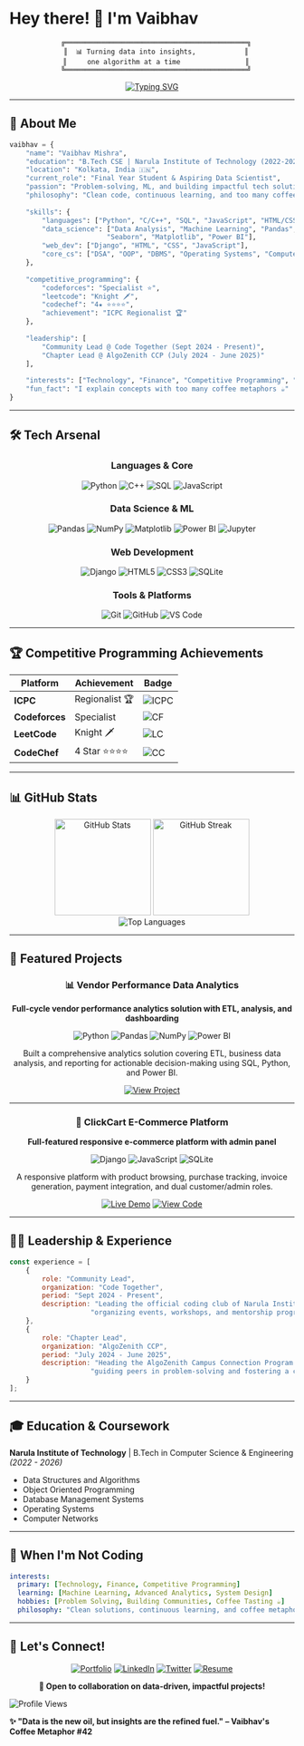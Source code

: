 # Hey there! 👋 I'm Vaibhav

<div align="center">
  
```ascii
  ╔═════════════════════════════════════════════╗
  ║  📊 Turning data into insights,            ║
  ║     one algorithm at a time                ║
  ╚═════════════════════════════════════════════╝
```

[![Typing SVG](https://readme-typing-svg.demolab.com?font=Fira+Code&pause=1000&color=2E9EF7&center=true&vCenter=true&width=500&lines=Data+Science+%26+ML+Enthusiast;Competitive+Programming+Specialist;ICPC+Regionalist+🏆;Building+Impactful+Tech+Solutions)](https://git.io/typing-svg)

</div>

---

## 🎯 About Me

```python
vaibhav = {
    "name": "Vaibhav Mishra",
    "education": "B.Tech CSE | Narula Institute of Technology (2022-2026)",
    "location": "Kolkata, India 🇮🇳",
    "current_role": "Final Year Student & Aspiring Data Scientist",
    "passion": "Problem-solving, ML, and building impactful tech solutions",
    "philosophy": "Clean code, continuous learning, and too many coffee metaphors ☕",
    
    "skills": {
        "languages": ["Python", "C/C++", "SQL", "JavaScript", "HTML/CSS"],
        "data_science": ["Data Analysis", "Machine Learning", "Pandas", "NumPy", 
                        "Seaborn", "Matplotlib", "Power BI"],
        "web_dev": ["Django", "HTML", "CSS", "JavaScript"],
        "core_cs": ["DSA", "OOP", "DBMS", "Operating Systems", "Computer Networks"]
    },
    
    "competitive_programming": {
        "codeforces": "Specialist ⭐",
        "leetcode": "Knight 🗡️",
        "codechef": "4★ ⭐⭐⭐⭐",
        "achievement": "ICPC Regionalist 🏆"
    },
    
    "leadership": [
        "Community Lead @ Code Together (Sept 2024 - Present)",
        "Chapter Lead @ AlgoZenith CCP (July 2024 - June 2025)"
    ],
    
    "interests": ["Technology", "Finance", "Competitive Programming", "Coffee"],
    "fun_fact": "I explain concepts with too many coffee metaphors ☕"
}
```

---

## 🛠️ Tech Arsenal

<div align="center">

### Languages & Core
![Python](https://img.shields.io/badge/-Python-3776AB?style=for-the-badge&logo=python&logoColor=white)
![C++](https://img.shields.io/badge/-C++-00599C?style=for-the-badge&logo=c%2B%2B&logoColor=white)
![SQL](https://img.shields.io/badge/-SQL-4479A1?style=for-the-badge&logo=mysql&logoColor=white)
![JavaScript](https://img.shields.io/badge/-JavaScript-F7DF1E?style=for-the-badge&logo=javascript&logoColor=black)

### Data Science & ML
![Pandas](https://img.shields.io/badge/-Pandas-150458?style=for-the-badge&logo=pandas&logoColor=white)
![NumPy](https://img.shields.io/badge/-NumPy-013243?style=for-the-badge&logo=numpy&logoColor=white)
![Matplotlib](https://img.shields.io/badge/-Matplotlib-11557c?style=for-the-badge&logo=python&logoColor=white)
![Power BI](https://img.shields.io/badge/-Power_BI-F2C811?style=for-the-badge&logo=powerbi&logoColor=black)
![Jupyter](https://img.shields.io/badge/-Jupyter-F37626?style=for-the-badge&logo=jupyter&logoColor=white)

### Web Development
![Django](https://img.shields.io/badge/-Django-092E20?style=for-the-badge&logo=django&logoColor=white)
![HTML5](https://img.shields.io/badge/-HTML5-E34F26?style=for-the-badge&logo=html5&logoColor=white)
![CSS3](https://img.shields.io/badge/-CSS3-1572B6?style=for-the-badge&logo=css3&logoColor=white)
![SQLite](https://img.shields.io/badge/-SQLite-003B57?style=for-the-badge&logo=sqlite&logoColor=white)

### Tools & Platforms
![Git](https://img.shields.io/badge/-Git-F05032?style=for-the-badge&logo=git&logoColor=white)
![GitHub](https://img.shields.io/badge/-GitHub-181717?style=for-the-badge&logo=github&logoColor=white)
![VS Code](https://img.shields.io/badge/-VS_Code-007ACC?style=for-the-badge&logo=visual-studio-code&logoColor=white)

</div>

---

## 🏆 Competitive Programming Achievements

<div align="center">

| Platform | Achievement | Badge |
|----------|------------|-------|
| **ICPC** | Regionalist 🏆 | ![ICPC](https://img.shields.io/badge/ICPC-Regionalist-gold?style=for-the-badge) |
| **Codeforces** | Specialist | ![CF](https://img.shields.io/badge/Codeforces-Specialist-cyan?style=for-the-badge&logo=codeforces) |
| **LeetCode** | Knight 🗡️ | ![LC](https://img.shields.io/badge/LeetCode-Knight-orange?style=for-the-badge&logo=leetcode) |
| **CodeChef** | 4 Star ⭐⭐⭐⭐ | ![CC](https://img.shields.io/badge/CodeChef-4%20Star-brown?style=for-the-badge&logo=codechef) |

</div>

---

## 📊 GitHub Stats

<div align="center">
  <img src="https://github-readme-stats.vercel.app/api?username=Vaibhav0460&show_icons=true&theme=tokyonight&hide_border=true&count_private=true" alt="GitHub Stats" height="170"/>
  <img src="https://github-readme-streak-stats.herokuapp.com/?user=Vaibhav0460&theme=tokyonight&hide_border=true" alt="GitHub Streak" height="170"/>
</div>

<div align="center">
  <img src="https://github-readme-stats.vercel.app/api/top-langs/?username=Vaibhav0460&layout=compact&theme=tokyonight&hide_border=true&langs_count=8" alt="Top Languages"/>
</div>

---

## 🎨 Featured Projects

<div align="center">

### 📊 Vendor Performance Data Analytics
**Full-cycle vendor performance analytics solution with ETL, analysis, and dashboarding**

![Python](https://img.shields.io/badge/-Python-3776AB?style=flat-square&logo=python&logoColor=white)
![Pandas](https://img.shields.io/badge/-Pandas-150458?style=flat-square&logo=pandas&logoColor=white)
![NumPy](https://img.shields.io/badge/-NumPy-013243?style=flat-square&logo=numpy&logoColor=white)
![Power BI](https://img.shields.io/badge/-Power_BI-F2C811?style=flat-square&logo=powerbi&logoColor=black)

Built a comprehensive analytics solution covering ETL, business data analysis, and reporting for actionable decision-making using SQL, Python, and Power BI.

[![View Project](https://img.shields.io/badge/View_Project-black?style=for-the-badge&logo=github)](https://github.com/Vaibhav0460/Vendor-Performance-Data-Analytics)

---

### 🛒 ClickCart E-Commerce Platform
**Full-featured responsive e-commerce platform with admin panel**

![Django](https://img.shields.io/badge/-Django-092E20?style=flat-square&logo=django&logoColor=white)
![JavaScript](https://img.shields.io/badge/-JavaScript-F7DF1E?style=flat-square&logo=javascript&logoColor=black)
![SQLite](https://img.shields.io/badge/-SQLite-003B57?style=flat-square&logo=sqlite&logoColor=white)

A responsive platform with product browsing, purchase tracking, invoice generation, payment integration, and dual customer/admin roles.

[![Live Demo](https://img.shields.io/badge/Live_Demo-green?style=for-the-badge&logo=django)](https://vaibhav0460.pythonanywhere.com/)
[![View Code](https://img.shields.io/badge/View_Code-black?style=for-the-badge&logo=github)](https://github.com/Vaibhav0460/E-Commerce-Website)

</div>

---

## 👨‍💼 Leadership & Experience

```javascript
const experience = [
    {
        role: "Community Lead",
        organization: "Code Together",
        period: "Sept 2024 - Present",
        description: "Leading the official coding club of Narula Institute of Technology, " +
                    "organizing events, workshops, and mentorship programs to build a vibrant coding culture."
    },
    {
        role: "Chapter Lead",
        organization: "AlgoZenith CCP",
        period: "July 2024 - June 2025",
        description: "Heading the AlgoZenith Campus Connection Program chapter, " +
                    "guiding peers in problem-solving and fostering a competitive programming community."
    }
];
```

---

## 🎓 Education & Coursework

**Narula Institute of Technology** | B.Tech in Computer Science & Engineering *(2022 - 2026)*
- Data Structures and Algorithms
- Object Oriented Programming
- Database Management Systems
- Operating Systems
- Computer Networks

---

## 💭 When I'm Not Coding

```yaml
interests:
  primary: [Technology, Finance, Competitive Programming]
  learning: [Machine Learning, Advanced Analytics, System Design]
  hobbies: [Problem Solving, Building Communities, Coffee Tasting ☕]
  philosophy: "Clean solutions, continuous learning, and coffee metaphors"
```

---

## 💬 Let's Connect!

<div align="center">

[![Portfolio](https://img.shields.io/badge/-Portfolio-000000?style=for-the-badge&logo=react&logoColor=white)](https://vaibhav0460.github.io/)
[![LinkedIn](https://img.shields.io/badge/-LinkedIn-0A66C2?style=for-the-badge&logo=linkedin&logoColor=white)](https://linkedin.com/in/vaibhav0460/)
[![Twitter](https://img.shields.io/badge/-Twitter-1DA1F2?style=for-the-badge&logo=twitter&logoColor=white)](https://x.com/Vaibhav0460)
[![Resume](https://img.shields.io/badge/-Resume-EA4335?style=for-the-badge&logo=google-drive&logoColor=white)](https://drive.google.com/drive/u/0/folders/1CDT1L_EZLSS7vELa1vIIXPzy6fLHelB0)

**💌 Open to collaboration on data-driven, impactful projects!**

</div>



![Profile Views](https://komarev.com/ghpvc/?username=Vaibhav0460&color=blueviolet&style=for-the-badge)

**✨ "Data is the new oil, but insights are the refined fuel." – Vaibhav's Coffee Metaphor #42**

</div>
